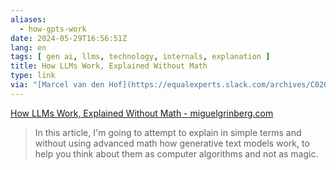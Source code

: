 ```yaml
---
aliases:
  - how-gpts-work
date: 2024-05-29T16:56:51Z
lang: en
tags: [ gen ai, llms, technology, internals, explanation ]
title: How LLMs Work, Explained Without Math
type: link
via: "[Marcel van den Hof](https://equalexperts.slack.com/archives/C02QDL3SZ/p1716922815677829)"
---
```


[How LLMs Work, Explained Without Math - miguelgrinberg.com](https://blog.miguelgrinberg.com/post/how-llms-work-explained-without-math)

> In this article, I'm going to attempt to explain in simple terms and without using advanced math how generative text models work, to help you think about them as computer algorithms and not as magic.

